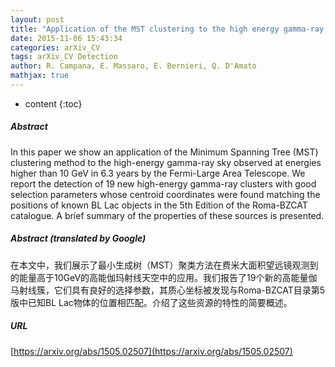 ```yaml
---
layout: post
title: "Application of the MST clustering to the high energy gamma-ray sky. I - New possible detection of high-energy gamma-ray emission associated with BL Lac objects"
date: 2015-11-06 15:43:34
categories: arXiv_CV
tags: arXiv_CV Detection
author: R. Campana, E. Massaro, E. Bernieri, Q. D'Amato
mathjax: true
---
```


* content
{:toc}

##### Abstract
In this paper we show an application of the Minimum Spanning Tree (MST) clustering method to the high-energy gamma-ray sky observed at energies higher than 10 GeV in 6.3 years by the Fermi-Large Area Telescope. We report the detection of 19 new high-energy gamma-ray clusters with good selection parameters whose centroid coordinates were found matching the positions of known BL Lac objects in the 5th Edition of the Roma-BZCAT catalogue. A brief summary of the properties of these sources is presented.

##### Abstract (translated by Google)
在本文中，我们展示了最小生成树（MST）聚类方法在费米大面积望远镜观测到的能量高于10GeV的高能伽玛射线天空中的应用。我们报告了19个新的高能量伽马射线簇，它们具有良好的选择参数，其质心坐标被发现与Roma-BZCAT目录第5版中已知BL Lac物体的位置相匹配。介绍了这些资源的特性的简要概述。

##### URL
[https://arxiv.org/abs/1505.02507](https://arxiv.org/abs/1505.02507)

